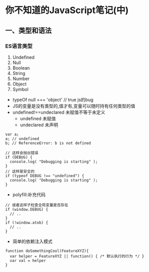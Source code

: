 # 你不知道的JavaScript笔记(中)
## 一、类型和语法

### ES语言类型
  1. Undefined
  2. Null
  3. Boolean
  4. String
  5. Number
  6. Object
  7. Symbol
  
  - typeOf null === 'object' // true js的bug
  - JS的变量是没有类型的,值才有,变量可以随时持有任何类型的值
  - undefined!==undeclared 未赋值不等于未定义
    - undefined 未赋值
    - undeclared 未声明
  ```
  var a;
  a; // undefined
  b; // ReferenceError: b is not defined
  ```
  ```
  // 这样会抛出错误
  if (DEBUG) {
    console.log( "Debugging is starting" );
  }
  // 这样是安全的
  if (typeof DEBUG !== "undefined") {
    console.log( "Debugging is starting" );
  }
  ```
  - polyfill:补充代码
  ```
  // 或者这样子检查全局变量是否存在
  if (window.DEBUG) {
    // ..
  }
  if (!window.atob) {
    // ..
  }
  ```
  - 简单的依赖注入模式
  ```
  function doSomethingCool(FeatureXYZ){
    var helper = FeatureXYZ || function() { /* 默认执行的行为 */ }
    var val = helper
  }
  ```